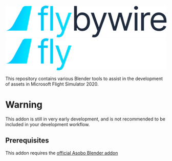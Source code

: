 ![FlyByWire Simulations](https://raw.githubusercontent.com/flybywiresim/branding/master/tails-with-text/FBW-Color-Dark.svg#gh-light-mode-only)
![FlyByWire Simulations](https://raw.githubusercontent.com/flybywiresim/branding/master/tails-with-text/FBW-Color-Light.svg#gh-dark-mode-only)

This repository contains various Blender tools to assist in the development of assets in Microsoft Flight Simulator 2020.

# Warning
This addon is still in very early development, and is not recommended to be included in your development workflow.
## Prerequisites
This addon requires the [official Asobo Blender addon](https://github.com/AsoboStudio/glTF-Blender-IO-MSFS)
